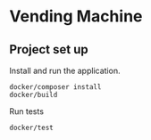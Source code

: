 # Vending Machine

## Project set up

Install and run the application.
```
docker/composer install
docker/build
```

Run tests
```
docker/test
```